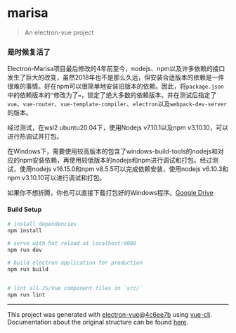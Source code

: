 # marisa

> An electron-vue project

### 是时候复活了

Electron-Marisa项目最后修改的4年前至今，nodejs、npm以及许多依赖的接口发生了巨大的改变，虽然2018年也不是那么久远，但安装合适版本的依赖是一件很难的事情。好在npm可以很简单地安装旧版本的依赖。因此，将`package.json`中的依赖版本的`^`修改为了`=`，锁定了绝大多数的依赖版本。并在测试后指定了`vue`、`vue-router`、`vue-template-compiler`、`electron`以及`webpack-dev-server`的版本。

经过测试，在wsl2 ubuntu20.04下，使用Nodejs v7.10.1以及npm v3.10.10，可以进行热调试并打包。

在Windows下，需要使用较高版本的包含了windows-build-tools的nodejs和对应的npm安装依赖，再使用较低版本的nodejs和npm进行调试和打包。经过测试，使用nodejs v16.15.0和npm v8.5.5可以完成依赖安装，使用nodejs v6.10.3和npm v3.10.10可以进行调试和打包。

如果你不想折腾，你也可以直接下载打包好的Windows程序。[Google Drive](https://drive.google.com/file/d/19AGSBOgo3w_u_PPGwJ9oG48iceLvFFZh/view?usp=sharing)
#### Build Setup

``` bash
# install dependencies
npm install

# serve with hot reload at localhost:9080
npm run dev

# build electron application for production
npm run build


# lint all JS/Vue component files in `src/`
npm run lint

```

---

This project was generated with [electron-vue](https://github.com/SimulatedGREG/electron-vue)@[4c6ee7b](https://github.com/SimulatedGREG/electron-vue/tree/4c6ee7bf4f9b4aa647a22ec1c1ca29c2e59c3645) using [vue-cli](https://github.com/vuejs/vue-cli). Documentation about the original structure can be found [here](https://simulatedgreg.gitbooks.io/electron-vue/content/index.html).
